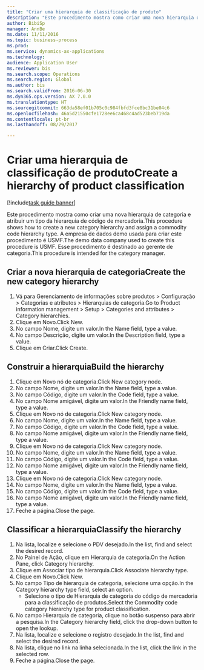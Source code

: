 ```yaml
--- 
title: "Criar uma hierarquia de classificação de produto"
description: "Este procedimento mostra como criar uma nova hierarquia de categoria e atribuir um tipo da hierarquia de código de mercadoria."
author: BibiSp
manager: AnnBe
ms.date: 11/11/2016
ms.topic: business-process
ms.prod: 
ms.service: dynamics-ax-applications
ms.technology: 
audience: Application User
ms.reviewer: bis
ms.search.scope: Operations
ms.search.region: Global
ms.author: bis
ms.search.validFrom: 2016-06-30
ms.dyn365.ops.version: AX 7.0.0
ms.translationtype: HT
ms.sourcegitcommit: 663da58ef01b705c0c984fbfd3fce8bc31be04c6
ms.openlocfilehash: 46a5d21550cfe1728ee6ca468c4ad523beb719da
ms.contentlocale: pt-br
ms.lasthandoff: 08/29/2017

---
```

# <a name="create-a-hierarchy-of-product-classification"></a><span data-ttu-id="b2c87-103">Criar uma hierarquia de classificação de produto</span><span class="sxs-lookup"><span data-stu-id="b2c87-103">Create a hierarchy of product classification</span></span>

[!include[task guide banner](../../includes/task-guide-banner.md)]

<span data-ttu-id="b2c87-104">Este procedimento mostra como criar uma nova hierarquia de categoria e atribuir um tipo da hierarquia de código de mercadoria.</span><span class="sxs-lookup"><span data-stu-id="b2c87-104">This procedure shows how to create a new category hierarchy and assign a commodity code hierarchy type.</span></span> <span data-ttu-id="b2c87-105">A empresa de dados demo usada para criar este procedimento é USMF.</span><span class="sxs-lookup"><span data-stu-id="b2c87-105">The demo data company used to create this procedure is USMF.</span></span> <span data-ttu-id="b2c87-106">Esse procedimento é destinado ao gerente de categoria.</span><span class="sxs-lookup"><span data-stu-id="b2c87-106">This procedure is intended for the category manager.</span></span>


## <a name="create-the-new-category-hierarchy"></a><span data-ttu-id="b2c87-107">Criar a nova hierarquia de categoria</span><span class="sxs-lookup"><span data-stu-id="b2c87-107">Create the new category hierarchy</span></span>
1. <span data-ttu-id="b2c87-108">Vá para Gerenciamento de informações sobre produtos > Configuração > Categorias e atributos > Hierarquias de categoria.</span><span class="sxs-lookup"><span data-stu-id="b2c87-108">Go to Product information management > Setup > Categories and attributes > Category hierarchies.</span></span>
2. <span data-ttu-id="b2c87-109">Clique em Novo.</span><span class="sxs-lookup"><span data-stu-id="b2c87-109">Click New.</span></span>
3. <span data-ttu-id="b2c87-110">No campo Nome, digite um valor.</span><span class="sxs-lookup"><span data-stu-id="b2c87-110">In the Name field, type a value.</span></span>
4. <span data-ttu-id="b2c87-111">No campo Descrição, digite um valor.</span><span class="sxs-lookup"><span data-stu-id="b2c87-111">In the Description field, type a value.</span></span>
5. <span data-ttu-id="b2c87-112">Clique em Criar.</span><span class="sxs-lookup"><span data-stu-id="b2c87-112">Click Create.</span></span>

## <a name="build-the-hierarchy"></a><span data-ttu-id="b2c87-113">Construir a hierarquia</span><span class="sxs-lookup"><span data-stu-id="b2c87-113">Build the hierarchy</span></span>
1. <span data-ttu-id="b2c87-114">Clique em Novo nó de categoria.</span><span class="sxs-lookup"><span data-stu-id="b2c87-114">Click New category node.</span></span>
2. <span data-ttu-id="b2c87-115">No campo Nome, digite um valor.</span><span class="sxs-lookup"><span data-stu-id="b2c87-115">In the Name field, type a value.</span></span>
3. <span data-ttu-id="b2c87-116">No campo Código, digite um valor.</span><span class="sxs-lookup"><span data-stu-id="b2c87-116">In the Code field, type a value.</span></span>
4. <span data-ttu-id="b2c87-117">No campo Nome amigável, digite um valor.</span><span class="sxs-lookup"><span data-stu-id="b2c87-117">In the Friendly name field, type a value.</span></span>
5. <span data-ttu-id="b2c87-118">Clique em Novo nó de categoria.</span><span class="sxs-lookup"><span data-stu-id="b2c87-118">Click New category node.</span></span>
6. <span data-ttu-id="b2c87-119">No campo Nome, digite um valor.</span><span class="sxs-lookup"><span data-stu-id="b2c87-119">In the Name field, type a value.</span></span>
7. <span data-ttu-id="b2c87-120">No campo Código, digite um valor.</span><span class="sxs-lookup"><span data-stu-id="b2c87-120">In the Code field, type a value.</span></span>
8. <span data-ttu-id="b2c87-121">No campo Nome amigável, digite um valor.</span><span class="sxs-lookup"><span data-stu-id="b2c87-121">In the Friendly name field, type a value.</span></span>
9. <span data-ttu-id="b2c87-122">Clique em Novo nó de categoria.</span><span class="sxs-lookup"><span data-stu-id="b2c87-122">Click New category node.</span></span>
10. <span data-ttu-id="b2c87-123">No campo Nome, digite um valor.</span><span class="sxs-lookup"><span data-stu-id="b2c87-123">In the Name field, type a value.</span></span>
11. <span data-ttu-id="b2c87-124">No campo Código, digite um valor.</span><span class="sxs-lookup"><span data-stu-id="b2c87-124">In the Code field, type a value.</span></span>
12. <span data-ttu-id="b2c87-125">No campo Nome amigável, digite um valor.</span><span class="sxs-lookup"><span data-stu-id="b2c87-125">In the Friendly name field, type a value.</span></span>
13. <span data-ttu-id="b2c87-126">Clique em Novo nó de categoria.</span><span class="sxs-lookup"><span data-stu-id="b2c87-126">Click New category node.</span></span>
14. <span data-ttu-id="b2c87-127">No campo Nome, digite um valor.</span><span class="sxs-lookup"><span data-stu-id="b2c87-127">In the Name field, type a value.</span></span>
15. <span data-ttu-id="b2c87-128">No campo Código, digite um valor.</span><span class="sxs-lookup"><span data-stu-id="b2c87-128">In the Code field, type a value.</span></span>
16. <span data-ttu-id="b2c87-129">No campo Nome amigável, digite um valor.</span><span class="sxs-lookup"><span data-stu-id="b2c87-129">In the Friendly name field, type a value.</span></span>
17. <span data-ttu-id="b2c87-130">Feche a página.</span><span class="sxs-lookup"><span data-stu-id="b2c87-130">Close the page.</span></span>

## <a name="classify-the-hierarchy"></a><span data-ttu-id="b2c87-131">Classificar a hierarquia</span><span class="sxs-lookup"><span data-stu-id="b2c87-131">Classify the hierarchy</span></span>
1. <span data-ttu-id="b2c87-132">Na lista, localize e selecione o PDV desejado.</span><span class="sxs-lookup"><span data-stu-id="b2c87-132">In the list, find and select the desired record.</span></span>
2. <span data-ttu-id="b2c87-133">No Painel de Ação, clique em Hierarquia de categoria.</span><span class="sxs-lookup"><span data-stu-id="b2c87-133">On the Action Pane, click Category hierarchy.</span></span>
3. <span data-ttu-id="b2c87-134">Clique em Associar tipo de hierarquia.</span><span class="sxs-lookup"><span data-stu-id="b2c87-134">Click Associate hierarchy type.</span></span>
4. <span data-ttu-id="b2c87-135">Clique em Novo.</span><span class="sxs-lookup"><span data-stu-id="b2c87-135">Click New.</span></span>
5. <span data-ttu-id="b2c87-136">No campo Tipo de hierarquia de categoria, selecione uma opção.</span><span class="sxs-lookup"><span data-stu-id="b2c87-136">In the Category hierarchy type field, select an option.</span></span>
    * <span data-ttu-id="b2c87-137">Selecione o tipo de Hierarquia de categoria do código de mercadoria para a classificação de produtos.</span><span class="sxs-lookup"><span data-stu-id="b2c87-137">Select the Commodity code category hierarchy type for product classification.</span></span>  
6. <span data-ttu-id="b2c87-138">No campo Hierarquia de categoria, clique no botão suspenso para abrir a pesquisa.</span><span class="sxs-lookup"><span data-stu-id="b2c87-138">In the Category hierarchy field, click the drop-down button to open the lookup.</span></span>
7. <span data-ttu-id="b2c87-139">Na lista, localize e selecione o registro desejado.</span><span class="sxs-lookup"><span data-stu-id="b2c87-139">In the list, find and select the desired record.</span></span>
8. <span data-ttu-id="b2c87-140">Na lista, clique no link na linha selecionada.</span><span class="sxs-lookup"><span data-stu-id="b2c87-140">In the list, click the link in the selected row.</span></span>
9. <span data-ttu-id="b2c87-141">Feche a página.</span><span class="sxs-lookup"><span data-stu-id="b2c87-141">Close the page.</span></span>


